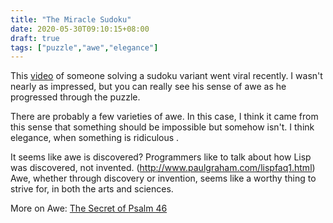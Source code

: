 ```yaml
---
title: "The Miracle Sudoku"
date: 2020-05-30T09:10:15+08:00
draft: true
tags: ["puzzle","awe","elegance"]
---
```

This [video](https://www.youtube.com/watch?v=yKf9aUIxdb4) of someone solving a sudoku variant went viral recently. I wasn't nearly as impressed, but you can really see his sense of awe as he progressed through the puzzle. 

There are probably a few varieties of awe. In this case, I think it came from this sense that something should be impossible but somehow isn't. I think elegance, when something is ridiculous . 

It seems like awe is discovered? Programmers like to talk about how Lisp was discovered, not invented. (http://www.paulgraham.com/lispfaq1.html)
Awe, whether through discovery or invention, seems like a worthy thing to strive for, in both the arts and sciences.

More on Awe: [The Secret of Psalm 46](http://ludix.com/moriarty/psalm46.html)
